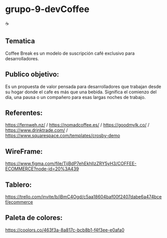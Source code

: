 # grupo-9-devCoffee
☕

## Tematica
Coffee Break es un modelo de suscripción café exclusivo para desarrolladores.

## Publico objetivo:
Es un propuesta de valor pensada para desarrolladores que trabajan desde su hogar donde el cafe es más que una bebida. 
Significa el comienzo del día, una pausa o un compañero para esas largas noches de trabajo.

## Referentes:
https://fernweh.nz/ / https://nomadcoffee.es/ / https://goodmylk.co/ / https://www.drinktrade.com/ / https://www.squarespace.com/templates/crosby-demo

## WireFrame:
https://www.figma.com/file/TijBdP7ehEkhIlzZRY5yH3/COFFEE-ECOMMERCE?node-id=20%3A439

## Tablero:
https://trello.com/invite/b/iBmC4Ogd/c5aa18604baf00f2407dabe6a474bcef/ecommerce 

## Paleta de colores:
https://coolors.co/463f3a-8a817c-bcb8b1-f4f3ee-e0afa0

